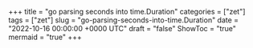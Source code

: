 +++
title = "go parsing seconds into time.Duration"
categories = ["zet"]
tags = ["zet"]
slug = "go-parsing-seconds-into-time.Duration"
date = "2022-10-16 00:00:00 +0000 UTC"
draft = "false"
ShowToc = "true"
mermaid = "true"
+++

